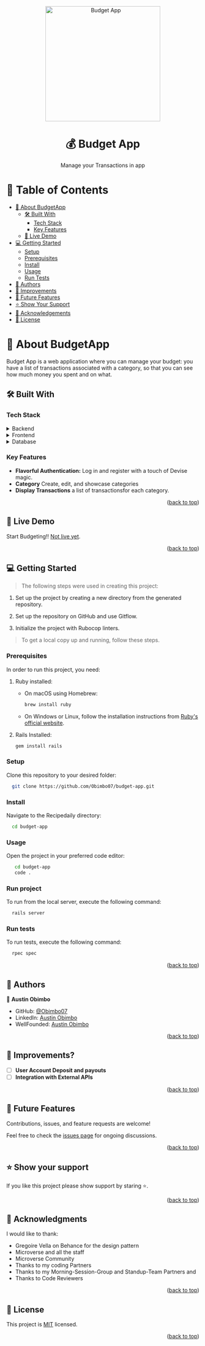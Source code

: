<a name="readme-top"></a>

<div align="center">

  <img src="splash.gif" alt="Budget App" width="300"  height="auto" />
  <br/>

  <h1><b>💰 Budget App</b></h1>

  <p>Manage your Transactions in app</p>

</div>

# 📗 Table of Contents

- [📖 About BudgetApp](#about-budget-app)
  - [🛠 Built With](#built-with)
    - [Tech Stack](#tech-stack)
    - [Key Features](#key-features)
  - [🚀 Live Demo](#live-demo)
- [💻 Getting Started](#getting-started)
  - [Setup](#setup)
  - [Prerequisites](#prerequisites)
  - [Install](#install)
  - [Usage](#usage)
  - [Run Tests](#run-tests)
- [👥 Authors](#authors)
- [🔮 Improvements](#improvements)
- [🤝 Future Features](#future-features)
- [⭐️ Show Your Support](#show-your-support)
- [🙏 Acknowledgements](#acknowledgements)
- [📝 License](#license)

<!-- ABOUT RECIPE DAILY -->

# 📖 About BudgetApp <a name="about-budget-app"></a>

Budget App is a web application where you can manage your budget: you have a list of transactions associated with a category, so that you can see how much money you spent and on what.

## 🛠 Built With <a name="built-with"></a>

### Tech Stack <a name="tech-stack"></a>

<details>
  <summary>Backend</summary>
  <ul>
    <li><a href="https://rubyonrails.org/">Ruby on Rails</a></li>
  </ul>
</details>

<details>
  <summary>Frontend</summary>
  <ul>
    <li><a href="https://getbootstrap.com/">Bootstrap</a></li>
  </ul>
</details>

<details>
  <summary>Database</summary>
  <ul>
    <li><a href="https://www.postgresql.org/">PostgreSQL</a></li>
  </ul>
</details>

### Key Features <a name="key-features"></a>

- **Flavorful Authentication:** Log in and register with a touch of Devise magic.
- **Category** Create, edit, and showcase categories 
- **Display Transactions** a list of transactionsfor each category. 
<p align="right">(<a href="#readme-top">back to top</a>)</p>

<!-- LIVE DEMO -->

## 🚀 Live Demo <a name="live-demo"></a>

Start Budgeting!! [Not live yet](#).

<p align="right">(<a href="#readme-top">back to top</a>)</p>

<!-- GETTING STARTED -->

## 💻 Getting Started <a name="getting-started"></a>

> The following steps were used in creating this project:

1. Set up the project by creating a new directory from the generated repository.

2. Set up the repository on GitHub and use Gitflow.

3. Initialize the project with Rubocop linters.

> To get a local copy up and running, follow these steps.

### Prerequisites

In order to run this project, you need:

1. Ruby installed:
   - On macOS using Homebrew:

     ```sh
     brew install ruby
     ```

   - On Windows or Linux, follow the installation instructions from [Ruby's official website](https://www.ruby-lang.org/en/documentation/installation/).

2. Rails Installed:

   ```sh
   gem install rails
   ```

### Setup

Clone this repository to your desired folder:
```sh
  git clone https://github.com/Obimbo07/budget-app.git
```

### Install

Navigate to the Recipedaily directory:

```sh
  cd budget-app
```

### Usage

Open the project in your preferred code editor:
```sh
   cd budget-app
   code .
```

### Run project

To run from the local server, execute the following command:

```sh
  rails server
```
### Run tests

To run tests, execute the following command:

```sh
  rpec spec
```

<p align="right">(<a href="#readme-top">back to top</a>)</p>


## 👥 Authors <a name="authors"></a>

👤 **Austin Obimbo**

- GitHub: [@Obimbo07](https://github.com/Obimbo07/)
- LinkedIn: [Austin Obimbo](https://www.linkedin.com/in/austin-obimbo/)
- WellFounded: [Austin Obimbo](https://wellfound.com/u/austin-obimbo)

<p align="right">(<a href="#readme-top">back to top</a>)</p>


## 🔮 Improvements? <a name="improvements"></a>

- [ ] **User Account Deposit and payouts**
- [ ] **Integration with External APIs**

<p align="right">(<a href="#readme-top">back to top</a>)</p>


## 🤝 Future Features <a name="future-features"></a>

Contributions, issues, and feature requests are welcome!


Feel free to check the [issues page](../../issues/) for ongoing discussions.

<p align="right">(<a href="#readme-top">back to top</a>)</p>

<!-- SUPPORT -->

## ⭐️ Show your support <a name="show-your-support"></a>

If you like this project please show support by staring ⭐️.

<p align="right">(<a href="#readme-top">back to top</a>)</p>

<!-- ACKNOWLEDGEMENTS FOR -->

## 🙏 Acknowledgments <a name="acknowledgements"></a>

I would like to thank:

- Gregoire Vella on Behance for the design pattern
- Microverse and all the staff
- Microverse Community
- Thanks to my coding Partners
- Thanks to my Morning-Session-Group and Standup-Team Partners and
- Thanks to Code Reviewers


<p align="right">(<a href="#readme-top">back to top</a>)</p>

<!-- LICENSE -->

## 📝 License <a name="license"></a>

This project is [MIT](/License) licensed.

<p align="right">(<a href="#readme-top">back to top</a>)</p>
